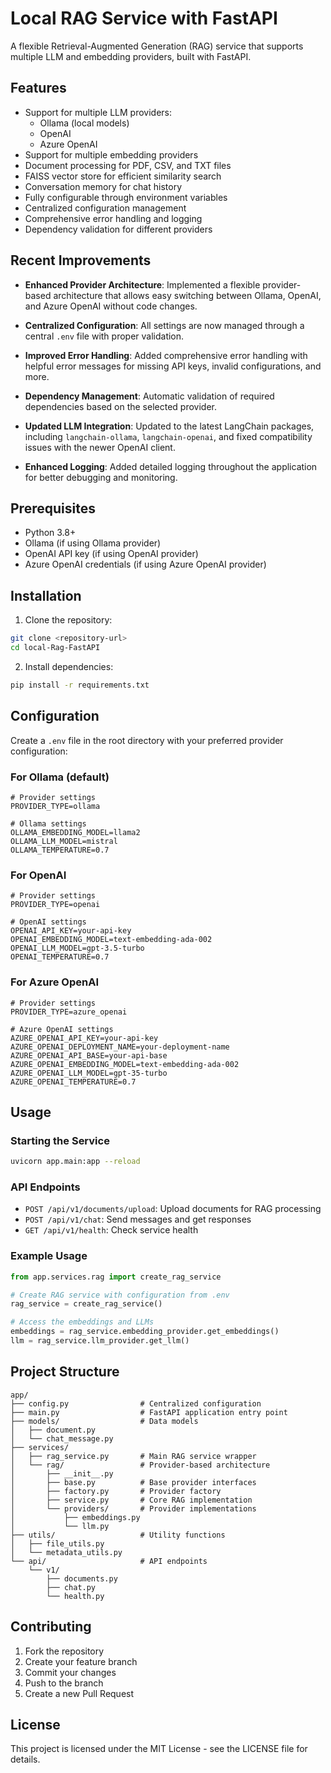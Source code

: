 # Local RAG Service with FastAPI

A flexible Retrieval-Augmented Generation (RAG) service that supports multiple LLM and embedding providers, built with FastAPI.

## Features

- Support for multiple LLM providers:
  - Ollama (local models)
  - OpenAI
  - Azure OpenAI
- Support for multiple embedding providers
- Document processing for PDF, CSV, and TXT files
- FAISS vector store for efficient similarity search
- Conversation memory for chat history
- Fully configurable through environment variables
- Centralized configuration management
- Comprehensive error handling and logging
- Dependency validation for different providers

## Recent Improvements

- **Enhanced Provider Architecture**: Implemented a flexible provider-based architecture that allows easy switching between Ollama, OpenAI, and Azure OpenAI without code changes.
  
- **Centralized Configuration**: All settings are now managed through a central `.env` file with proper validation.
  
- **Improved Error Handling**: Added comprehensive error handling with helpful error messages for missing API keys, invalid configurations, and more.
  
- **Dependency Management**: Automatic validation of required dependencies based on the selected provider.
  
- **Updated LLM Integration**: Updated to the latest LangChain packages, including `langchain-ollama`, `langchain-openai`, and fixed compatibility issues with the newer OpenAI client.
  
- **Enhanced Logging**: Added detailed logging throughout the application for better debugging and monitoring.

## Prerequisites

- Python 3.8+
- Ollama (if using Ollama provider)
- OpenAI API key (if using OpenAI provider)
- Azure OpenAI credentials (if using Azure OpenAI provider)

## Installation

1. Clone the repository:
```bash
git clone <repository-url>
cd local-Rag-FastAPI
```

2. Install dependencies:
```bash
pip install -r requirements.txt
```

## Configuration

Create a `.env` file in the root directory with your preferred provider configuration:

### For Ollama (default)
```env
# Provider settings
PROVIDER_TYPE=ollama

# Ollama settings
OLLAMA_EMBEDDING_MODEL=llama2
OLLAMA_LLM_MODEL=mistral
OLLAMA_TEMPERATURE=0.7
```

### For OpenAI
```env
# Provider settings
PROVIDER_TYPE=openai

# OpenAI settings
OPENAI_API_KEY=your-api-key
OPENAI_EMBEDDING_MODEL=text-embedding-ada-002
OPENAI_LLM_MODEL=gpt-3.5-turbo
OPENAI_TEMPERATURE=0.7
```

### For Azure OpenAI
```env
# Provider settings
PROVIDER_TYPE=azure_openai

# Azure OpenAI settings
AZURE_OPENAI_API_KEY=your-api-key
AZURE_OPENAI_DEPLOYMENT_NAME=your-deployment-name
AZURE_OPENAI_API_BASE=your-api-base
AZURE_OPENAI_EMBEDDING_MODEL=text-embedding-ada-002
AZURE_OPENAI_LLM_MODEL=gpt-35-turbo
AZURE_OPENAI_TEMPERATURE=0.7
```

## Usage

### Starting the Service

```bash
uvicorn app.main:app --reload
```

### API Endpoints

- `POST /api/v1/documents/upload`: Upload documents for RAG processing
- `POST /api/v1/chat`: Send messages and get responses
- `GET /api/v1/health`: Check service health

### Example Usage

```python
from app.services.rag import create_rag_service

# Create RAG service with configuration from .env
rag_service = create_rag_service()

# Access the embeddings and LLMs
embeddings = rag_service.embedding_provider.get_embeddings()
llm = rag_service.llm_provider.get_llm()
```

## Project Structure

```
app/
├── config.py                # Centralized configuration 
├── main.py                  # FastAPI application entry point
├── models/                  # Data models
│   ├── document.py
│   └── chat_message.py
├── services/
│   ├── rag_service.py       # Main RAG service wrapper
│   └── rag/                 # Provider-based architecture
│       ├── __init__.py
│       ├── base.py          # Base provider interfaces
│       ├── factory.py       # Provider factory
│       ├── service.py       # Core RAG implementation
│       └── providers/       # Provider implementations
│           ├── embeddings.py
│           └── llm.py
├── utils/                   # Utility functions
│   ├── file_utils.py
│   └── metadata_utils.py
└── api/                     # API endpoints
    └── v1/
        ├── documents.py
        ├── chat.py
        └── health.py
```

## Contributing

1. Fork the repository
2. Create your feature branch
3. Commit your changes
4. Push to the branch
5. Create a new Pull Request

## License

This project is licensed under the MIT License - see the LICENSE file for details.
